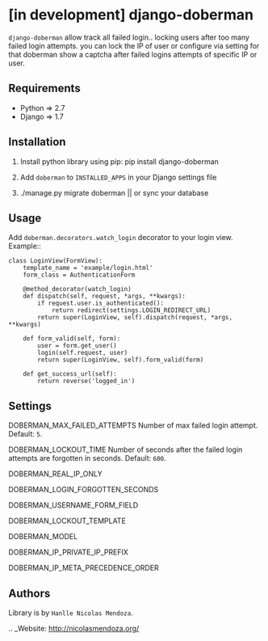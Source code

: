 [in development] django-doberman
===============

``django-doberman`` allow track all failed login.. locking users after too many failed login attempts.
you can lock the IP of user or configure via setting for that doberman show a captcha after failed logins attempts of specific IP or user.


Requirements
------------
- Python => 2.7
- Django => 1.7


Installation
------------

1. Install python library using pip: pip install django-doberman

2. Add ``doberman`` to ``INSTALLED_APPS`` in your Django settings file

3. ./manage.py migrate doberman || or sync your database


Usage
-----

Add ``doberman.decorators.watch_login`` decorator to your login view. Example::


    class LoginView(FormView):
        template_name = 'example/login.html'
        form_class = AuthenticationForm

        @method_decorator(watch_login)
        def dispatch(self, request, *args, **kwargs):
            if request.user.is_authenticated():
                return redirect(settings.LOGIN_REDIRECT_URL)
            return super(LoginView, self).dispatch(request, *args, **kwargs)

        def form_valid(self, form):
            user = form.get_user()
            login(self.request, user)
            return super(LoginView, self).form_valid(form)

        def get_success_url(self):
            return reverse('logged_in')


Settings
--------

DOBERMAN_MAX_FAILED_ATTEMPTS
    Number of max failed login attempt. Default: ``5``.

DOBERMAN_LOCKOUT_TIME
    Number of seconds after the failed login attempts are forgotten in seconds. Default: ``600``.

DOBERMAN_REAL_IP_ONLY

DOBERMAN_LOGIN_FORGOTTEN_SECONDS

DOBERMAN_USERNAME_FORM_FIELD

DOBERMAN_LOCKOUT_TEMPLATE

DOBERMAN_MODEL

DOBERMAN_IP_PRIVATE_IP_PREFIX

DOBERMAN_IP_META_PRECEDENCE_ORDER

Authors
-------

Library is by `Hanlle Nicolas Mendoza`.

.. _Website: http://nicolasmendoza.org/
